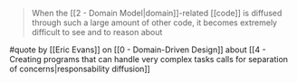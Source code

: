> When the [[2 - Domain Model|domain]]-related [[code]] is diffused through such a large amount of other code, it becomes extremely difficult to see and to reason about

#quote by [[Eric Evans]] on [[0 - Domain-Driven Design]] about [[4 - Creating programs that can handle very complex tasks calls for separation of concerns|responsability diffusion]]